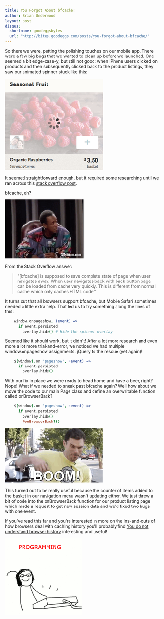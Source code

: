 ```yaml
---
title: You Forgot About bfcache!
author: Brian Underwood
layout: post
disqus:
  shortname: goodeggsbytes
  url: "http://bites.goodeggs.com/posts/you-forgot-about-bfcache/"
---
```


<style>.entry-content img { display: block; margin: 0 auto }</style>

So there we were, putting the polishing touches on our mobile app.  There were a few big bugs that we wanted to clean up before we launched.  One seemed a bit edge-case-y, but still not good: when iPhone users clicked on products and then subsequently clicked back to the product listings, they saw our animated spinner stuck like this:

![Waiting for user to reload](/images/spin-spin.gif)

<!-- more -->

It seemed straightforward enough, but it required some researching until we ran across this [stack overflow post](https://stackoverflow.com/questions/8788802/prevent-safari-loading-from-cache-when-back-button-is-clicked).

bfcache, eh?

![bfcache?](/images/cosby-huh.gif)

From the Stack Overflow answer:
> "[bfcache] is supposed to save complete state of page when user navigates away.
> When user navigates back with back button page can be loaded from cache very quickly.
> This is different from normal cache which only caches HTML code."

It turns out that all browsers support bfcache, but Mobile Safari sometimes needed a little extra help.  That led us to try something along the lines of this:

``` coffee
    window.onpageshow, (event) =>
      if event.persisted
        overlay.hide() # Hide the spinner overlay
```

Seemed like it should work, but it didn't!  After a lot more research and even more a lot more trial-and-error, we noticed we had multiple window.onpageshow assignments.  jQuery to the rescue (yet again)!


``` coffee
    $(window).on 'pageshow', (event) =>
      if event.persisted
        overlay.hide()
```

With our fix in place we were ready to head home and have a beer, right?  Nope!  What if we needed to sneak past bfcache again?  Well how about we move the code to our main Page class and define an overwritable function called onBrowserBack?


``` coffee
    $(window).on 'pageshow', (event) =>
      if event.persisted
        overlay.hide()
        @onBrowserBack?()
```

![BOOM!](/images/BOOM.gif)

This turned out to be really useful because the counter of items added to the basket in our navigation menu wasn't updating either.  We just threw a bit of code into the onBrowserBack function for our product listing page which made a request to get new session data and we'd fixed two bugs with one event.

If you've read this far and you're interested in more on the ins-and-outs of how browsers deal with caching history you'll probably find [You do not understand browser history](http://madhatted.com/2013/6/16/you-do-not-understand-browser-history) interesting and useful!


![Programming!](/images/programming.gif)

